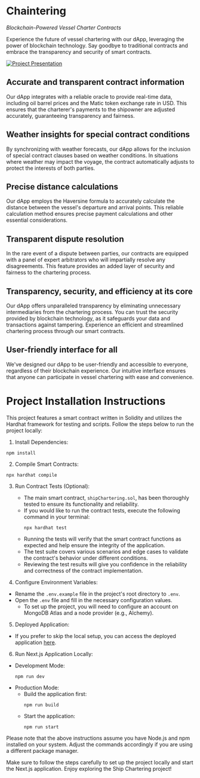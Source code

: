 # Chaintering
*Blockchain-Powered Vessel Charter Contracts*

Experience the future of vessel chartering with our dApp, leveraging the power of blockchain technology. Say goodbye to traditional contracts and embrace the transparency and security of smart contracts.

[![Project Presentation](https://img.youtube.com/vi/SJy-NbGv1bg/0.jpg)](https://www.youtube.com/watch?v=SJy-NbGv1bg "Project Presentation")

## Accurate and transparent contract information

Our dApp integrates with a reliable oracle to provide real-time data, including oil barrel prices and the Matic token exchange rate in USD. This ensures that the charterer's payments to the shipowner are adjusted accurately, guaranteeing transparency and fairness.

## Weather insights for special contract conditions

By synchronizing with weather forecasts, our dApp allows for the inclusion of special contract clauses based on weather conditions. In situations where weather may impact the voyage, the contract automatically adjusts to protect the interests of both parties.

## Precise distance calculations

Our dApp employs the Haversine formula to accurately calculate the distance between the vessel's departure and arrival points. This reliable calculation method ensures precise payment calculations and other essential considerations.

## Transparent dispute resolution

In the rare event of a dispute between parties, our contracts are equipped with a panel of expert arbitrators who will impartially resolve any disagreements. This feature provides an added layer of security and fairness to the chartering process.

## Transparency, security, and efficiency at its core

Our dApp offers unparalleled transparency by eliminating unnecessary intermediaries from the chartering process. You can trust the security provided by blockchain technology, as it safeguards your data and transactions against tampering. Experience an efficient and streamlined chartering process through our smart contracts.

## User-friendly interface for all

We've designed our dApp to be user-friendly and accessible to everyone, regardless of their blockchain experience. Our intuitive interface ensures that anyone can participate in vessel chartering with ease and convenience.

# Project Installation Instructions

This project features a smart contract written in Solidity and utilizes the Hardhat framework for testing and scripts. Follow the steps below to run the project locally:

1. Install Dependencies:
 ```
 npm install
 ```
2. Compile Smart Contracts:

```
npx hardhat compile
```
3. Run Contract Tests (Optional):
   - The main smart contract, `shipChartering.sol`, has been thoroughly tested to ensure its functionality and reliability.
   - If you would like to run the contract tests, execute the following command in your terminal:
     ```
     npx hardhat test
     ```
   - Running the tests will verify that the smart contract functions as expected and help ensure the integrity of the application.
   - The test suite covers various scenarios and edge cases to validate the contract's behavior under different conditions.
   - Reviewing the test results will give you confidence in the reliability and correctness of the contract implementation.

4. Configure Environment Variables:
- Rename the `.env.example` file in the project's root directory to `.env`.
- Open the `.env` file and fill in the necessary configuration values.
  - To set up the project, you will need to configure an account on MongoDB Atlas and a node provider (e.g., Alchemy).

5. Deployed Application:
- If you prefer to skip the local setup, you can access the deployed application [here](https://chaintering-project.vercel.app/).

6. Run Next.js Application Locally:
- Development Mode:
  ```
  npm run dev
  ```
- Production Mode:
  - Build the application first:
    ```
    npm run build
    ```
  - Start the application:
    ```
    npm run start
    ```

Please note that the above instructions assume you have Node.js and npm installed on your system. Adjust the commands accordingly if you are using a different package manager.

Make sure to follow the steps carefully to set up the project locally and start the Next.js application. Enjoy exploring the Ship Chartering project!
